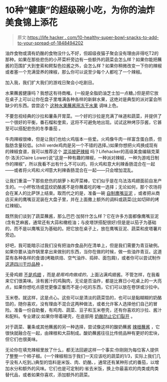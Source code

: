 # 10种“健康”的超级碗小吃，为你的油炸美食锦上添花

> 原文:[https://life hacker . com/10-healthy-super-bowl-snacks-to-add-to-your-spread-of-1848494202](https://lifehacker.com/10-healthy-super-bowl-snacks-to-add-to-your-spread-of-1848494202)

油炸食物或滴有奶酪的食物没什么不好，但超级夜猫子聚会没有理由非得吃T2的那种。如果在那些悲伤的小芹菜杆旁边有一些额外的蔬菜会怎么样？如果你能把蘸酱的范围扩大到奎索和鳄梨色拉酱之外，会怎么样？如果你稍微改变一下你的辣椒或者塞一个充满营养的辣椒，那么你可以说至少每个人都吃了一个辣椒。

加入我，我们扩大我们的游戏日聚会小吃剧目。

水果蘸酱健康吗？我想这有待商榷。(一般是全脂奶油芝士加一点糖。)但是把它放在桌子上可以让你在盘子里堆满各种各样的新鲜水果，这绝对是典型的派对宴会所缺少的东西。尝尝这个 [这种水果蘸酱用冻干水果](https://lifehacker.com/this-3-ingredient-whipped-dip-is-as-pretty-as-it-is-del-1828423544) 调味上色。

不要忽视经典的沙拉和薯条开胃菜。一个好的沙拉是充满了味道和蔬菜，并提供了一个很好的平衡，番石榴和奎索，这将不可避免地出现。试试这种烤莎莎酱，它甚至可以搭配悲伤的冬季番茄 。

牛肉辣椒很棒，但是让我们也给火鸡版本一些爱。火鸡像牛肉一样富含蛋白质，但脂肪含量较低。(chili verde鸡肉是另一个不错的选择。)如果你想把火鸡换成现有的辣椒食谱，我可以推荐这个 [混沌披萨辣椒](https://lifehacker.com/pizza-chili-is-an-agent-of-chaos-1845861870) 吗？Lifehacker的高级美食编辑克莱尔·洛沃(Claire Lower)说“这是一种有趣的辣椒，一种派对辣椒，一种为游戏日制作的辣椒”，所以我看不出有什么不可以的。将火鸡和意大利辣香肠混合在一起——或者将火鸡和*火鸡*意大利辣香肠混合在一起——只会增加混乱。

让我们重温一下那些悲伤的胡萝卜和芹菜棒，它们似乎是在乌法洛鸡翅面前自发产生的。一小杯牧场或蓝纹奶酪酱不是你蘸着吃的唯一选择；无论如何，那个农场将会在某人的比萨饼上结束。取而代之的是，准备一碗 [自制鹰嘴豆泥](https://lifehacker.com/to-make-the-best-hummus-peel-your-chickpeas-1846043056) ，或者把从商店买来的鹰嘴豆泥装在大盘子里，并在上面撒上额外的调料或蔬菜(比如切碎的烤红辣椒)。

既然我们谈到了蔬菜蘸酱，那么巴巴·加努什怎么样？它在许多方面都像鹰嘴豆泥(含有芝麻酱，通常还有大蒜和橄榄油；与皮塔饼搭配很好)但是是以茄子为基础的，而不是以鹰嘴豆为基础的。把它放在桌子上，放在鹰嘴豆泥、蔬菜和皮塔薯片旁边。

好吧，我可能暗示过我们没有把油炸食品列在清单上，但是我们需要为青豆破例。如果你要从油炸锅里拿出来做别的东西，当你在做的时候，做一些油炸青豆。这道菜有各种各样的食谱(烤箱烘焙、空气油炸、捣碎、面包屑)，或者你可以尝试制作 [这道四川干炒品种](https://lifehacker.com/make-delicious-snappy-sichuan-green-beans-without-a-wo-1767416795) 。

无骨鸡翅 [不是鸡翅](https://lifehacker.com/the-secret-to-making-boneless-chicken-wings-is-that-the-1819457521) ，而是*是用鸡肉做成的*，上面沾满鸡翅酱。不管怎样，在我看来它们很美味。涂有酱汁的鸡胸肉，无论是否油炸，都是比赛日小吃桌上的一大亮点，如果你想吃点感觉更像正餐而不是小吃的东西，它们可以放在卷饼或沙拉中。

玉米卷。就这样，这是点心。这些可以是清淡的蔬菜馅的，也可以是黏糊糊的奶酪馅的，随你喜欢，没有理由不混合这两种做法，或者允许客人选择他们自己的冒险。准备一份自助餐，有鸡肉、蔬菜、豆子和玉米卷壳，还有你喜欢的沙拉、酱汁和配料。专业建议:如果你带着硬壳，在底部用 [奶酪防止它们裂开](https://lifehacker.com/melt-cheese-in-crunchy-taco-shells-to-keep-them-from-sp-1836828069) 。

对于蔬菜、薯条或其他蘸酱的另一种选择，尝试像这样的酸奶蘸酱 [辣根蘸酱](https://lifehacker.com/make-this-super-easy-horseradish-yogurt-sauce-and-dip-e-1790638981) ，它很快就融合在一起，由辣根和大蒜制成。酸奶蘸酱往往比传统品种有更好的宏块，但它们也很美味。

无论你在填充辣椒里放了什么，都无法回避这样一个事实:你刚刚为每位客人提供了整整一个柿子椒。(一个辣椒相当于我们一天应该吃的蔬菜的1/3，实际上我们几乎没有人吃到。)典型的馅料是米饭、肉、奶酪、，通常还有某种形式的番茄，以增加水分和额外的风味。它们也是可定制的:省去米饭，换上你最喜欢的肉类或肉类替代品，或者如果你喜欢，添加额外的蔬菜。